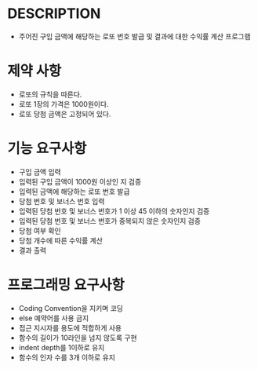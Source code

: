 DESCRIPTION
===========

- 주어진 구입 금액에 해당하는 로또 번호 발급 및 결과에 대한 수익률 계산 프로그램

제약 사항
===========
- 로또의 규칙을 따른다.
- 로또 1장의 가격은 1000원이다.
- 로또 당첨 금액은 고정되어 있다.

기능 요구사항
===========

- 구입 금액 입력
- 입력된 구입 금액이 1000원 이상인 지 검증 
- 입력된 금액에 해당하는 로또 번호 발급
- 당첨 번호 및 보너스 번호 입력
- 입력된 당첨 번호 및 보너스 번호가 1 이상 45 이하의 숫자인지 검증
- 입력된 당첨 번호 및 보너스 번호가 중복되지 않은 숫자인지 검증
- 당첨 여부 확인
- 당첨 개수에 따른 수익률 계산
- 결과 출력 


프로그래밍 요구사항
===========
- Coding Convention을 지키며 코딩
- else 예약어를 사용 금지
- 접근 지시자를 용도에 적합하게 사용
- 함수의 길이가 10라인을 넘지 않도록 구현
- indent depth를 1이하로 유지
- 함수의 인자 수를 3개 이하로 유지
